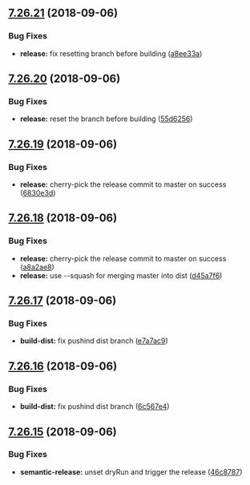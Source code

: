 ## [7.26.21](https://github.com/sweetalert2/sweetalert2/compare/v7.26.20...v7.26.21) (2018-09-06)


### Bug Fixes

* **release:** fix resetting branch before building ([a8ee33a](https://github.com/sweetalert2/sweetalert2/commit/a8ee33a))

## [7.26.20](https://github.com/sweetalert2/sweetalert2/compare/v7.26.19...v7.26.20) (2018-09-06)


### Bug Fixes

* **release:** reset the branch before building ([55d6256](https://github.com/sweetalert2/sweetalert2/commit/55d6256))

## [7.26.19](https://github.com/sweetalert2/sweetalert2/compare/v7.26.18...v7.26.19) (2018-09-06)


### Bug Fixes

* **release:** cherry-pick the release commit to master on success ([6830e3d](https://github.com/sweetalert2/sweetalert2/commit/6830e3d))

## [7.26.18](https://github.com/sweetalert2/sweetalert2/compare/v7.26.17...v7.26.18) (2018-09-06)


### Bug Fixes

* **release:** cherry-pick the release commit to master on success ([a8a2ae8](https://github.com/sweetalert2/sweetalert2/commit/a8a2ae8))
* **release:** use --squash for merging master into dist ([d45a7f6](https://github.com/sweetalert2/sweetalert2/commit/d45a7f6))

## [7.26.17](https://github.com/sweetalert2/sweetalert2/compare/v7.26.16...v7.26.17) (2018-09-06)


### Bug Fixes

* **build-dist:** fix pushind dist branch ([e7a7ac9](https://github.com/sweetalert2/sweetalert2/commit/e7a7ac9))

## [7.26.16](https://github.com/sweetalert2/sweetalert2/compare/v7.26.15...v7.26.16) (2018-09-06)


### Bug Fixes

* **build-dist:** fix pushind dist branch ([6c567e4](https://github.com/sweetalert2/sweetalert2/commit/6c567e4))

## [7.26.15](https://github.com/sweetalert2/sweetalert2/compare/v7.26.14...v7.26.15) (2018-09-06)


### Bug Fixes

* **semantic-release:** unset dryRun and trigger the release ([46c8787](https://github.com/sweetalert2/sweetalert2/commit/46c8787))
